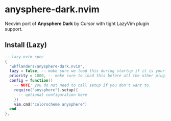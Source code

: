 # anysphere-dark.nvim

Neovim port of **Anysphere Dark** by Cursor with tight LazyVim plugin support.

## Install (Lazy)

```lua
-- lazy.nvim spec
{
  "wkflanders/anysphere-dark.nvim",
  lazy = false, -- make sure we load this during startup if it is your main colorscheme
  priority = 1000, -- make sure to load this before all the other plugins
  config = function()
    -- NOTE: you do not need to call setup if you don't want to.
    require("anysphere").setup({
      -- optional configuration here
    })
    vim.cmd("colorscheme anysphere")
  end
},
```
